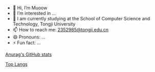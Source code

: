 - 👋 Hi, I’m Muoow
- 👀 I’m interested in ...
- 🌱 I am currently studying at the School of Computer Science and Technology, Tongji University
- 📫 How to reach me: 2352985@tongji.edu.cn
- 😄 Pronouns: ...
- ⚡ Fun fact: ...

[Anurag's GitHub stats](https://github-readme-stats.vercel.app/apiMuoow=anuraghazra)

[Top Langs](https://github-readme-stats.vercel.app/api/top-langs/Muoow=anuraghazra)


<!---
Muoow/Muoow is a ✨ special ✨ repository because its `README.md` (this file) appears on your GitHub profile.
--->
